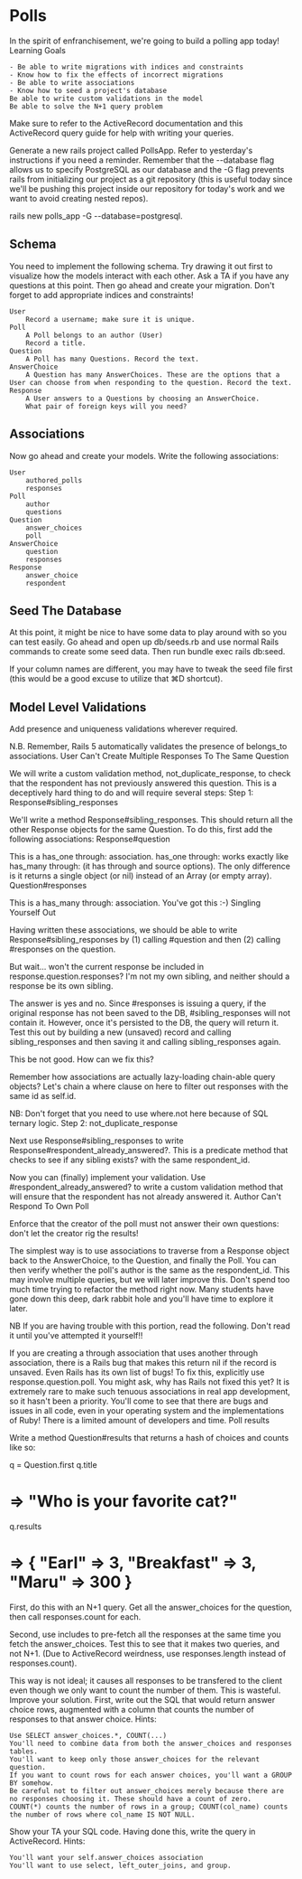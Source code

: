 # Polls

In the spirit of enfranchisement, we're going to build a polling app today!
Learning Goals

    - Be able to write migrations with indices and constraints
    - Know how to fix the effects of incorrect migrations
    - Be able to write associations
    - Know how to seed a project's database
    Be able to write custom validations in the model
    Be able to solve the N+1 query problem

Make sure to refer to the ActiveRecord documentation and this ActiveRecord query guide for help with writing your queries.

Generate a new rails project called PollsApp. Refer to yesterday's instructions if you need a reminder. Remember that the --database flag allows us to specify PostgreSQL as our database and the -G flag prevents rails from initializing our project as a git repository (this is useful today since we'll be pushing this project inside our repository for today's work and we want to avoid creating nested repos).

rails new polls_app -G --database=postgresql.

## Schema

You need to implement the following schema. Try drawing it out first to visualize how the models interact with each other. Ask a TA if you have any questions at this point. Then go ahead and create your migration. Don't forget to add appropriate indices and constraints!

    User
        Record a username; make sure it is unique.
    Poll
        A Poll belongs to an author (User)
        Record a title.
    Question
        A Poll has many Questions. Record the text.
    AnswerChoice
        A Question has many AnswerChoices. These are the options that a User can choose from when responding to the question. Record the text.
    Response
        A User answers to a Questions by choosing an AnswerChoice.
        What pair of foreign keys will you need?

## Associations

Now go ahead and create your models. Write the following associations:

    User
        authored_polls
        responses
    Poll
        author
        questions
    Question
        answer_choices
        poll
    AnswerChoice
        question
        responses
    Response
        answer_choice
        respondent

## Seed The Database

At this point, it might be nice to have some data to play around with so you can test easily. Go ahead and open up db/seeds.rb and use normal Rails commands to create some seed data. Then run bundle exec rails db:seed.

If your column names are different, you may have to tweak the seed file first (this would be a good excuse to utilize that ⌘D shortcut).

## Model Level Validations

Add presence and uniqueness validations wherever required.

N.B. Remember, Rails 5 automatically validates the presence of belongs_to associations.
User Can't Create Multiple Responses To The Same Question

We will write a custom validation method, not_duplicate_response, to check that the respondent has not previously answered this question. This is a deceptively hard thing to do and will require several steps:
Step 1: Response#sibling_responses

We'll write a method Response#sibling_responses. This should return all the other Response objects for the same Question. To do this, first add the following associations:
Response#question

This is a has_one through: association. has_one through: works exactly like has_many through: (it has through and source options). The only difference is it returns a single object (or nil) instead of an Array (or empty array).
Question#responses

This is a has_many through: association. You've got this :-)
Singling Yourself Out

Having written these associations, we should be able to write Response#sibling_responses by (1) calling #question and then (2) calling #responses on the question.

But wait... won't the current response be included in response.question.responses? I'm not my own sibling, and neither should a response be its own sibling.

The answer is yes and no. Since #responses is issuing a query, if the original response has not been saved to the DB, #sibling_responses will not contain it. However, once it's persisted to the DB, the query will return it. Test this out by building a new (unsaved) record and calling sibling_responses and then saving it and calling sibling_responses again.

This be not good. How can we fix this?

Remember how associations are actually lazy-loading chain-able query objects? Let's chain a where clause on here to filter out responses with the same id as self.id.

NB: Don't forget that you need to use where.not here because of SQL ternary logic.
Step 2: not_duplicate_response

Next use Response#sibling_responses to write Response#respondent_already_answered?. This is a predicate method that checks to see if any sibling exists? with the same respondent_id.

Now you can (finally) implement your validation. Use #respondent_already_answered? to write a custom validation method that will ensure that the respondent has not already answered it.
Author Can't Respond To Own Poll

Enforce that the creator of the poll must not answer their own questions: don't let the creator rig the results!

The simplest way is to use associations to traverse from a Response object back to the AnswerChoice, to the Question, and finally the Poll. You can then verify whether the poll's author is the same as the respondent_id. This may involve multiple queries, but we will later improve this. Don't spend too much time trying to refactor the method right now. Many students have gone down this deep, dark rabbit hole and you'll have time to explore it later.

NB If you are having trouble with this portion, read the following. Don't read it until you've attempted it yourself!!

If you are creating a through association that uses another through association, there is a Rails bug that makes this return nil if the record is unsaved. Even Rails has its own list of bugs! To fix this, explicitly use response.question.poll. You might ask, why has Rails not fixed this yet? It is extremely rare to make such tenuous associations in real app development, so it hasn't been a priority. You'll come to see that there are bugs and issues in all code, even in your operating system and the implementations of Ruby! There is a limited amount of developers and time.
Poll results

Write a method Question#results that returns a hash of choices and counts like so:

q = Question.first
q.title
# => "Who is your favorite cat?"
q.results
# => { "Earl" => 3, "Breakfast" => 3, "Maru" => 300 }

First, do this with an N+1 query. Get all the answer_choices for the question, then call responses.count for each.

Second, use includes to pre-fetch all the responses at the same time you fetch the answer_choices. Test this to see that it makes two queries, and not N+1. (Due to ActiveRecord weirdness, use responses.length instead of responses.count).

This way is not ideal; it causes all responses to be transfered to the client even though we only want to count the number of them. This is wasteful. Improve your solution. First, write out the SQL that would return answer choice rows, augmented with a column that counts the number of responses to that answer choice. Hints:

    Use SELECT answer_choices.*, COUNT(...)
    You'll need to combine data from both the answer_choices and responses tables.
    You'll want to keep only those answer_choices for the relevant question.
    If you want to count rows for each answer choices, you'll want a GROUP BY somehow.
    Be careful not to filter out answer_choices merely because there are no responses choosing it. These should have a count of zero.
    COUNT(*) counts the number of rows in a group; COUNT(col_name) counts the number of rows where col_name IS NOT NULL.

Show your TA your SQL code. Having done this, write the query in ActiveRecord. Hints:

    You'll want your self.answer_choices association
    You'll want to use select, left_outer_joins, and group.